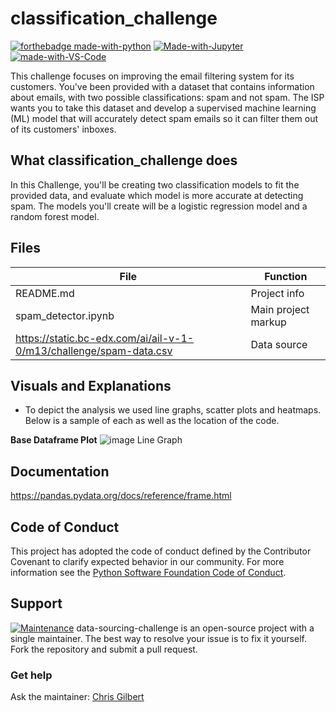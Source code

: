 # classification_challenge
[![forthebadge made-with-python](http://ForTheBadge.com/images/badges/made-with-python.svg)](https://www.python.org/)
[![Made-with-Jupyter](https://img.shields.io/badge/Made%20with-Jupyter-orange?style=for-the-badge&logo=Jupyter)](https://jupyter.org/try)
[![made-with-VS-Code](https://img.shields.io/badge/Visual%20Studio%20Code-007ACC?logo=visualstudiocode&logoColor=fff&style=plastic)](https://code.visualstudio.com/)

This challenge focuses on improving the email filtering system for its customers. You've been provided with a dataset that contains information about emails, with two possible classifications: spam and not spam. The ISP wants you to take this dataset and develop a supervised machine learning (ML) model that will accurately detect spam emails so it can filter them out of its customers' inboxes.

## What classification_challenge does

In this Challenge, you'll be creating two classification models to fit the provided data, and evaluate which model is more accurate at detecting spam. The models you'll create will be a logistic regression model and a random forest model.

## Files

| File | Function |                        
| ---- | ------------- |
| README.md | Project info |
| spam_detector.ipynb | Main project markup |
| https://static.bc-edx.com/ai/ail-v-1-0/m13/challenge/spam-data.csv | Data source |

## Visuals and Explanations
* To depict the analysis we used line graphs, scatter plots and heatmaps. Below is a sample of each as well as the location of the code.

**Base Dataframe Plot**
![image](Resources/lp11.png)
Line Graph

## Documentation
https://pandas.pydata.org/docs/reference/frame.html

## Code of Conduct

This project has adopted the code of conduct defined by the Contributor Covenant to clarify expected behavior in our community.
For more information see the [Python Software Foundation Code of Conduct](https://policies.python.org/python.org/code-of-conduct/).


## Support

[![Maintenance](https://img.shields.io/badge/Maintained%3F-yes-green.svg)](https://GitHub.com/Naereen/StrapDown.js/graphs/commit-activity)
data-sourcing-challenge is an open-source project with a single maintainer. The best way to resolve your issue is to fix it yourself. Fork the repository and submit a pull request. 

### Get help

Ask the maintainer: [Chris Gilbert][1]

[1]: https://github.com/xraySMULu